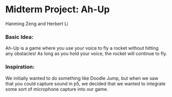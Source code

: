 # Midterm Project: Ah-Up
Hanming Zeng and Herbert Li

### Basic Idea:
Ah-Up is a game where you use your voice to fly a rocket without hitting any obstacles!
As long as you hold your voice, the rocket will continue to fly.

### Inspiration:
We initially wanted to do something like Doodle Jump, but when
we saw that you could capture sound in p5, we decided that we wanted to integrate
some sort of microphone capture into our game.
